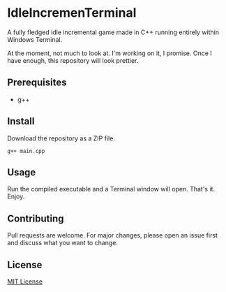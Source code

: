 # IdleIncremenTerminal
A fully fledged idle incremental game made in C++ running entirely within Windows Terminal.

At the moment, not much to look at. I'm working on it, I promise. Once I have enough, this repository will look prettier.

## Prerequisites
- g++

## Install
Download the repository as a ZIP file.
```
g++ main.cpp
```

## Usage
Run the compiled executable and a Terminal window will open. That's it. Enjoy.

## Contributing
Pull requests are welcome. For major changes, please open an issue first and discuss what you want to change.

## License
[MIT License](https://choosealicense.com/licenses/mit/)
